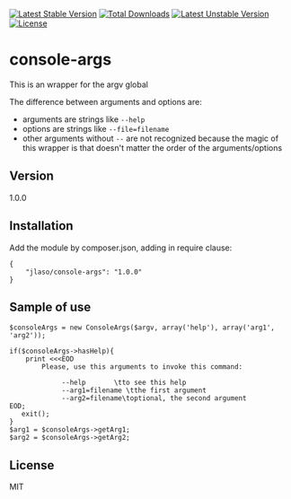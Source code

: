 [![Latest Stable Version](https://poser.pugx.org/jlaso/console-args/v/stable.svg)](https://packagist.org/packages/jlaso/console-args) [![Total Downloads](https://poser.pugx.org/jlaso/console-args/downloads.svg)](https://packagist.org/packages/jlaso/console-args) [![Latest Unstable Version](https://poser.pugx.org/jlaso/console-args/v/unstable.svg)](https://packagist.org/packages/jlaso/console-args) [![License](https://poser.pugx.org/jlaso/console-args/license.svg)](https://packagist.org/packages/jlaso/console-args)

console-args
=====================

This is an wrapper for the argv global

The difference between arguments and options are:
* arguments are strings like ```--help```
* options are strings like ```--file=filename```
* other arguments without ```--``` are not recognized because the magic of this wrapper is that doesn't matter the order of the arguments/options

Version
----

1.0.0


Installation
--------------

Add the module by composer.json, adding in require clause:
```
{
    "jlaso/console-args": "1.0.0"
}
```

Sample of use
-------------

```
$consoleArgs = new ConsoleArgs($argv, array('help'), array('arg1', 'arg2'));

if($consoleArgs->hasHelp){
    print <<<EOD
        Please, use this arguments to invoke this command:

             --help       \tto see this help
             --arg1=filename \tthe first argument
             --arg2=filename\toptional, the second argument
EOD;
   exit();
}
$arg1 = $consoleArgs->getArg1;
$arg2 = $consoleArgs->getArg2;
```

License
----

MIT



